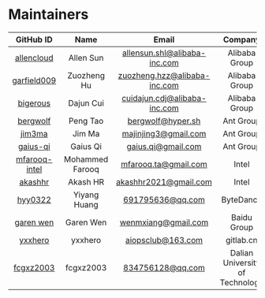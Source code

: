 # Maintainers

<!-- markdownlint-disable -->

|                     GitHub ID                     |      Name       |            Email             |             Company             |
| :-----------------------------------------------: | :-------------: | :--------------------------: | :-----------------------------: |
|    [allencloud](https://github.com/allencloud)    |    Allen Sun    | allensun.shl@alibaba-inc.com |          Alibaba Group          |
|   [garfield009](https://github.com/garfield009)   |   Zuozheng Hu   | zuozheng.hzz@alibaba-inc.com |          Alibaba Group          |
|      [bigerous](https://github.com/bigerous)      |    Dajun Cui    | cuidajun.cdj@alibaba-inc.com |          Alibaba Group          |
|      [bergwolf](https://github.com/bergwolf)      |    Peng Tao     |      bergwolf@hyper.sh       |            Ant Group            |
|        [jim3ma](https://github.com/jim3ma)        |     Jim Ma      |     majinjing3@gmail.com     |            Ant Group            |
|      [gaius-qi](https://github.com/gaius-qi)      |    Gaius Qi     |      gaius.qi@gmail.com      |            Ant Group            |
| [mfarooq-intel](https://github.com/mfarooq-intel) | Mohammed Farooq |     mfarooq.ta@gmail.com     |              Intel              |
|       [akashhr](https://github.com/akashhr)       |    Akash HR     |    akashhr2021@gmail.com     |              Intel              |
|       [hyy0322](https://github.com/hyy0322)       |  Yiyang Huang   |       691795636@qq.com       |            ByteDance            |
|     [garen wen](https://github.com/garenwen)      |    Garen Wen    |     wenmxiang@gmail.com      |           Baidu Group           |
|       [yxxhero](https://github.com/yxxhero)       |     yxxhero     |      aiopsclub@163.com       |            gitlab.cn            |
|     [fcgxz2003](https://github.com/fcgxz2003)     |    fcgxz2003    |       834756128@qq.com       | Dalian University of Technology |

<!-- markdownlint-restore -->
